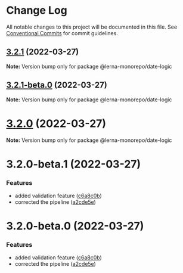 # Change Log

All notable changes to this project will be documented in this file.
See [Conventional Commits](https://conventionalcommits.org) for commit guidelines.

## [3.2.1](https://github.com/Karthikmani345/lerna-monorepo/compare/@lerna-monorepo/date-logic@3.2.1-beta.0...@lerna-monorepo/date-logic@3.2.1) (2022-03-27)

**Note:** Version bump only for package @lerna-monorepo/date-logic





## [3.2.1-beta.0](https://github.com/Karthikmani345/lerna-monorepo/compare/@lerna-monorepo/date-logic@3.2.0-beta.1...@lerna-monorepo/date-logic@3.2.1-beta.0) (2022-03-27)

**Note:** Version bump only for package @lerna-monorepo/date-logic





# [3.2.0](https://github.com/Karthikmani345/lerna-monorepo/compare/@lerna-monorepo/date-logic@3.2.0-beta.1...@lerna-monorepo/date-logic@3.2.0) (2022-03-27)

**Note:** Version bump only for package @lerna-monorepo/date-logic





# 3.2.0-beta.1 (2022-03-27)


### Features

* added validation feature ([c6a8c0b](https://github.com/Karthikmani345/lerna-monorepo/commit/c6a8c0bdd3b72013e5be2827dafe91d9b189e3f6))
* corrected the pipeline ([a2cde5e](https://github.com/Karthikmani345/lerna-monorepo/commit/a2cde5eec899697270c5f6d41ae01fc244b9312b))





# 3.2.0-beta.0 (2022-03-27)


### Features

* added validation feature ([c6a8c0b](https://github.com/Karthikmani345/lerna-monorepo/commit/c6a8c0bdd3b72013e5be2827dafe91d9b189e3f6))
* corrected the pipeline ([a2cde5e](https://github.com/Karthikmani345/lerna-monorepo/commit/a2cde5eec899697270c5f6d41ae01fc244b9312b))
